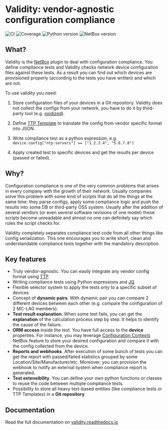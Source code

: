 # Validity: vendor-agnostic configuration compliance

![CI](https://github.com/amyasnikov/validity/actions/workflows/ci.yml/badge.svg)
![Coverage](https://img.shields.io/endpoint?url=https://gist.githubusercontent.com/amyasnikov/9e518ae8babd18b7edd8ee5aad58146b/raw/cov.json)
![Python version](https://img.shields.io/badge/Python-3.10+-blue.svg)
![NetBox version](https://img.shields.io/badge/NetBox-3.4-blue.svg)

<!--mkdocs-start-->
## What?
Validity is the [NetBox](https://netbox.dev) plugin to deal with configuration compliance. You define compliance tests and Validity checks network device configuration files against these tests. As a result you can find out which devices are provisioned properly (according to the tests you have written) and which are not.

To use validity you need:

1. Store configuration files of your devices in a Git repository. Validity does not collect the configs from your network, you have to do it by third-party tool (e.g. [oxidized](https://github.com/ytti/oxidized)).

2. Define [TTP Template](https://ttp.readthedocs.io/en/latest/) to translate the config from vendor specific format into JSON.

3. Write compliance test as a python expression, e.g.<br/>
`device.config["ntp-servers"] == ["1.2.3.4", "5.6.7.8"]`

4. Apply created test to specific devices and get the results per device (passed or failed).


## Why?
Configuration compliance is one of the very common problems that arises in every company with the growth of their network. Usually companies solve this problem with some kind of scripts that do all the things at the same time: they parse configs, apply some compliance logic and push the results into some DB or third-party OSS system. Usually after the addition of several vendors (or even several software revisions of one model) these scripts become unreadable and almost no one can definitely say which rules the script checks for.

Validity completely separates compliance test code from all other things like config serialization. This one encourages you to write short, clean and understandable compliance tests together with the mandatory description.


## Key features
* Truly vendor-agnostic. You can easily integrate any vendor config format using [TTP](https://github.com/dmulyalin/ttp)
* Writing compliance tests using Python expressions and [JQ](https://stedolan.github.io/jq/manual/)
* Flexible selector system to apply the tests only to a specific subset of devices
* Concept of **dynamic pairs**. With dynamic pair you can compare 2 different devices between each other (e.g. compare the configuration of 2 MC-LAG members).
* **Test result explanation**. When some test fails, you can get the **explanation** of the calculation process step by step. It helps to identify the cause of the failure.
* **ORM access** inside the test. You have full access to the **device** properties. For instance, you may leverage [Configuration Contexts](https://docs.netbox.dev/en/stable/features/context-data/) NetBox feature to store your desired configuration and compare it with the config collected from the device.
* **Reports and webhooks**. After execution of some bunch of tests you can get the report with passed/failed statistics grouped by some Location/Site/Manufacturer/etc. Moreover, you can provision the webhook to notify an external system when compliance report is generated.
* **Test extensibility**. You can define your own python functions or classes to reuse the code between multiple compliance tests.
* Possibility to store all heavy text-based entities (like compliance tests or TTP Templates) in a **Git repository**
<!--mkdocs-end-->

## Documentation
Read the full documentation on [validity.readthedocs.io](https://validity.readthedocs.io)
